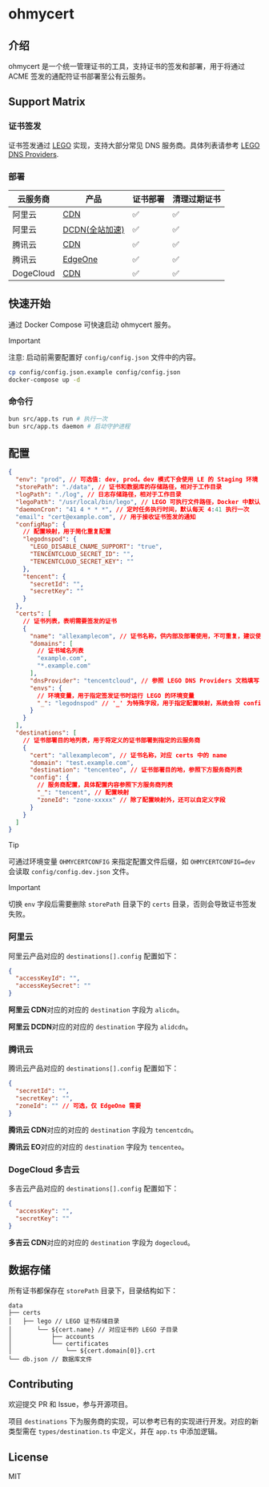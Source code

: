 # ohmycert

## 介绍

ohmycert 是一个统一管理证书的工具，支持证书的签发和部署，用于将通过 ACME 签发的通配符证书部署至公有云服务。

## Support Matrix

### 证书签发

证书签发通过 [LEGO](https://go-acme.github.io/lego/) 实现，支持大部分常见 DNS 服务商。具体列表请参考 [LEGO DNS Providers](https://go-acme.github.io/lego/dns/index.html).

### 部署

| 云服务商  | 产品                                                       | 证书部署 | 清理过期证书 |
| --------- | ---------------------------------------------------------- | -------- | ------------ |
| 阿里云    | [CDN](https://help.aliyun.com/zh/cdn/)                     | ✅       | ✅           |
| 阿里云    | [DCDN(全站加速)](https://help.aliyun.com/zh/dcdn/)         | ✅       | ✅           |
| 腾讯云    | [CDN](https://cloud.tencent.com/document/product/228)      | ✅       | ✅           |
| 腾讯云    | [EdgeOne](https://cloud.tencent.com/document/product/1552) | ✅       | ✅           |
| DogeCloud | [CDN](https://www.dogecloud.com/)                          | ✅       | ✅           |

## 快速开始

通过 Docker Compose 可快速启动 ohmycert 服务。

> [!IMPORTANT]  
> 注意: 启动前需要配置好 `config/config.json` 文件中的内容。

```bash
cp config/config.json.example config/config.json
docker-compose up -d
```

### 命令行

```bash
bun src/app.ts run # 执行一次
bun src/app.ts daemon # 启动守护进程
```

## 配置

```json
{
  "env": "prod", // 可选值: dev, prod。dev 模式下会使用 LE 的 Staging 环境
  "storePath": "./data", // 证书和数据库的存储路径，相对于工作目录
  "logPath": "./log", // 日志存储路径，相对于工作目录
  "legoPath": "/usr/local/bin/lego", // LEGO 可执行文件路径，Docker 中默认为 /usr/local/bin/lego
  "daemonCron": "41 4 * * *", // 定时任务执行时间，默认每天 4:41 执行一次
  "email": "cert@example.com", // 用于接收证书签发的通知
  "configMap": {
    // 配置映射，用于简化重复配置
    "legodnspod": {
      "LEGO_DISABLE_CNAME_SUPPORT": "true",
      "TENCENTCLOUD_SECRET_ID": "",
      "TENCENTCLOUD_SECRET_KEY": ""
    },
    "tencent": {
      "secretId": "",
      "secretKey": ""
    }
  },
  "certs": [
    // 证书列表，表明需要签发的证书
    {
      "name": "allexamplecom", // 证书名称，供内部及部署使用，不可重复，建议使用小写字母和数字
      "domains": [
        // 证书域名列表
        "example.com",
        "*.example.com"
      ],
      "dnsProvider": "tencentcloud", // 参照 LEGO DNS Providers 文档填写
      "envs": {
        // 环境变量，用于指定签发证书时运行 LEGO 的环境变量
        "_": "legodnspod" // '_' 为特殊字段，用于指定配置映射，系统会将 configMap 中的相应配置合并到当前配置中
      }
    }
  ],
  "destinations": [
    // 证书部署目的地列表，用于将定义的证书部署到指定的云服务商
    {
      "cert": "allexamplecom", // 证书名称，对应 certs 中的 name
      "domain": "test.example.com",
      "destination": "tencenteo", // 证书部署目的地，参照下方服务商列表
      "config": {
        // 服务商配置，具体配置内容参照下方服务商列表
        "_": "tencent", // 配置映射
        "zoneId": "zone-xxxxx" // 除了配置映射外，还可以自定义字段
      }
    }
  ]
}
```

> [!TIP]
> 可通过环境变量 `OHMYCERTCONFIG` 来指定配置文件后缀，如 `OHMYCERTCONFIG=dev` 会读取 `config/config.dev.json` 文件。

> [!IMPORTANT]  
> 切换 `env` 字段后需要删除 `storePath` 目录下的 `certs` 目录，否则会导致证书签发失败。

### 阿里云

阿里云产品对应的 `destinations[].config` 配置如下：

```json
{
  "accessKeyId": "",
  "accessKeySecret": ""
}
```

**阿里云 CDN**对应的对应的 `destination` 字段为 `alicdn`。

**阿里云 DCDN**对应的对应的 `destination` 字段为 `alidcdn`。

### 腾讯云

腾讯云产品对应的 `destinations[].config` 配置如下：

```json
{
  "secretId": "",
  "secretKey": "",
  "zoneId": "" // 可选，仅 EdgeOne 需要
}
```

**腾讯云 CDN**对应的对应的 `destination` 字段为 `tencentcdn`。

**腾讯云 EO**对应的对应的 `destination` 字段为 `tencenteo`。

### DogeCloud 多吉云

多吉云产品对应的 `destinations[].config` 配置如下：

```json
{
  "accessKey": "",
  "secretKey": ""
}
```

**多吉云 CDN**对应的对应的 `destination` 字段为 `dogecloud`。

## 数据存储

所有证书都保存在 `storePath` 目录下，目录结构如下：

```
data
├── certs
│   ├── lego // LEGO 证书存储目录
│       └── ${cert.name} // 对应证书的 LEGO 子目录
│           ├── accounts
│           └── certificates
│               └── ${cert.domain[0]}.crt
└── db.json // 数据库文件
```

## Contributing

欢迎提交 PR 和 Issue，参与开源项目。

项目 `destinations` 下为服务商的实现，可以参考已有的实现进行开发。对应的新类型需在 `types/destination.ts` 中定义，并在 `app.ts` 中添加逻辑。

## License

MIT
